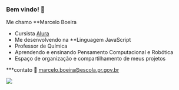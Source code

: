 ### Bem vindo! 💙

Me chamo **Marcelo Boeira
- Cursista [Alura](https://www.alura.com.br)
- Me desenvolvendo na **Linguagem JavaScript
- Professor de Química
- Aprendendo e ensinando Pensamento Computacional e Robótica
- Espaço de organização e compartilhamento de meus projetos

***contato 📧 marcelo.boeira@escola.pr.gov.br

![]([https://user-images.githubusercontent.com/126190561/235769994-971685cf-a982-4169-9189-64dd1d100853.png](https://tenor.com/pt-BR/view/science-chemicals-boom-gif-17172056))

